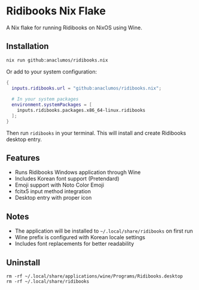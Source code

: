 # Ridibooks Nix Flake

A Nix flake for running Ridibooks on NixOS using Wine.

## Installation

```bash
nix run github:anaclumos/ridibooks.nix
```

Or add to your system configuration:

```nix
{
  inputs.ridibooks.url = "github:anaclumos/ridibooks.nix";
  
  # In your system packages
  environment.systemPackages = [
    inputs.ridibooks.packages.x86_64-linux.ridibooks
  ];
}
```

Then run `ridibooks` in your terminal. This will install and create Ridibooks desktop entry.

## Features

- Runs Ridibooks Windows application through Wine
- Includes Korean font support (Pretendard)
- Emoji support with Noto Color Emoji
- fcitx5 input method integration
- Desktop entry with proper icon

## Notes

- The application will be installed to `~/.local/share/ridibooks` on first run
- Wine prefix is configured with Korean locale settings
- Includes font replacements for better readability

## Uninstall

```
rm -rf ~/.local/share/applications/wine/Programs/Ridibooks.desktop
rm -rf ~/.local/share/ridibooks
```